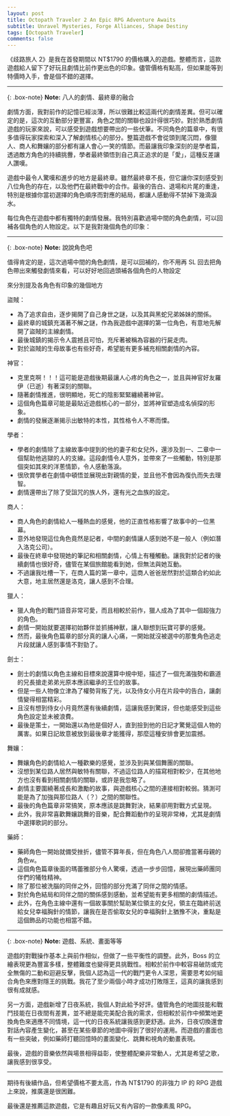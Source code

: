 ```yaml
---
layout: post
title: Octopath Traveler 2 An Epic RPG Adventure Awaits
subtitle: Unravel Mysteries, Forge Alliances, Shape Destiny
tags: [Octopath Traveler]
comments: false
---
```


《歧路旅人 2》是我在首發期間以 NT$1790 的價格購入的遊戲。整體而言，這款遊戲給人留下了好玩且劇情比前作更出色的印象。儘管價格有點高，但如果能等到特價時入手，會是個不錯的選擇。

---

{: .box-note}
**Note:** 八人的劇情、最終章的融合

劇情方面，我對前作的記憶已經淡薄，所以很難比較這兩代的劇情差異。但可以確定的是，這次的互動部分更豐富，角色之間的關聯也設計得很巧妙。對於熟悉劇情遊戲的玩家來說，可以感受到遊戲想要帶出的一些伏筆。不同角色的篇章中，有很多值得玩家探索和深入了解劇情核心的部分。整篇遊戲不會從頭到尾沉悶，像獵人、商人和舞孃的部分都有讓人會心一笑的情節。而最讓我印象深刻的是學者篇，透過敵方角色的持續挑釁，學者最終領悟到自己真正追求的是「愛」，這種反差讓人讚嘆。

遊戲中最令人驚嘆和進步的地方是最終章。雖然最終章不長，但它讓你深刻感受到八位角色的存在，以及他們在最終戰中的合作。最後的告白、退場和片尾的重逢，特別是根據你當初選擇的角色順序而對應的結局，都讓人感動得不禁掉下幾滴淚水。

每位角色在遊戲中都有獨特的劇情發展。我特別喜歡過場中間的角色劇情，可以回補各個角色的人物設定。以下是我對幾個角色的印象：

---

{: .box-note}
**Note:** 說說角色吧

值得肯定的是，這次過場中間的角色劇情，是可以回補的，你不用再 SL 回去把角色帶出來觸發劇情來看，可以好好地回過頭補各個角色的人物設定

來分別提及各角色有印象的幾個地方

盜賊：

* 為了追求自由，逐步揭開了自己身世之謎，以及其與黑蛇兄弟姊妹的關係。
* 最終章的城鎮充滿著不解之謎，作為我遊戲中選擇的第一位角色，有意地先解開了盜賊的主線劇情。
* 最後城鎮的揭示令人震撼且可怕，充斥著被稱為容器的行屍走肉。
* 對於盜賊的生母故事也有些好奇，希望能有更多補充相關劇情的內容。

神官：

* 克里克啊！！！這可能是遊戲後期最讓人心疼的角色之一，並且與神官好友羅伊（已逝）有著深刻的關聯。
* 隨著劇情推進，很明顯地，死亡的陰影緊緊纏繞著神官。
* 這個角色篇章可能是最貼近遊戲核心的一部分，並將神官塑造成名偵探的形象。
* 劇情的發展逐漸揭示出敏特的本性，其性格令人不寒而慄。

學者：

* 學者的劇情除了主線故事中提到的他的妻子和女兒外，還涉及到一、二章中一個幫助他逃獄的人的支線。這段劇情令人意外，並帶來了一些觸動，特別是那個突如其來的洋蔥情節，令人感動落淚。
* 很欣賞學者在劇情中頓悟並展現出對親情的愛，並且他不會因為復仇而失去理智。
* 劇情還帶出了除了受詛咒的族人外，還有光之血族的設定。

商人：

* 商人角色的劇情給人一種熱血的感覺，他的正直性格影響了故事中的一位黑幕。
* 意外地發現這位角色竟然是記者，中間的劇情讓人感到她不是一般人（例如潛入洛克公司）。
* 最後在終章中發現她的筆記和相關劇情，心情上有種觸動。讓我對於記者的後續劇情也很好奇，儘管在某個旅館能看到她，但無法與她互動。
* 不過讓我吐槽一下，在商人篇的第一章中，這商人爸爸居然對於這類合約如此大意，地主居然還是洛克，讓人感到不合理。

獵人：

* 獵人角色的戰鬥語音非常可愛，而且相較於前作，獵人成為了其中一個超強力的角色。
* 劇情一開始就要選擇初始夥伴並抓捕神獸，讓人聯想到玩寶可夢的感覺。
* 然而，最後角色篇章的部分真的讓人心痛，一開始就沒被選中的那隻角色逃走片段就讓人感到事情不對勁了。

劍士：

* 劍士的劇情以角色主線和目標來說還算中規中矩，描述了一個充滿強勢和霸道的兄長搶走弟弟光原本應該繼承的王位的故事。
* 但是一些人物像立津為了權勢背叛了光，以及侍女小月在片段中的告白，讓劇情變得相當精彩。
* 且沒有想到侍女小月竟然還有後續劇情，這讓我感到驚訝，但也能感受到這些角色設定並未被浪費。
* 最後是策士，一開始還以為他是個好人，直到撿到他的日記才驚覺這個人物的厲害。如果日記故意被放到最後章才能獲得，那麼這種安排會更加震撼。

舞孃：

* 舞孃角色的劇情給人一種歡樂的感覺，並涉及到與某個舞團的關聯。
* 沒想到某位路人居然與敏特有關聯，不過這位路人的描寫相對較少，在其他地方也沒有看到相關劇情的關聯，或許是我忽略了。
* 劇情主要圍繞著成長和激勵的故事，與遊戲核心之間的連接相對較弱。猜測可能是為了加強與那位路人（？）之間的關聯性。
* 最後的角色篇章非常搞笑，原本應該是跳舞對決，結果卻用對戰方式呈現。
* 此外，我非常喜歡舞孃跳舞的音樂，配合舞蹈動作的呈現非常棒，尤其是劇情中選擇歌詞的部分。

藥師：

* 藥師角色一開始就備受挫折，儘管不算年長，但在角色八人間卻擔當著母親的角色w。
* 這個角色篇章後面的瑪蕾雅部分令人驚嘆，透過一步步回憶，展現出藥師團同伴們的犧牲精神。
* 除了那位被洗腦的同伴之外，回憶的部分充滿了同伴之間的情感。
* 對於角色結局和同伴之間的關係感到感動，並希望能有更多相關的劇情描述。
* 此外，在角色主線中還有一個故事關於幫助某位領主的女兒，領主在臨終前送給女兒幸福胸針的情節，讓我在是否偷取女兒的幸福胸針上猶豫不決，重點是這個飾品的功能也相當不錯。

---

{: .box-note}
**Note:** 遊戲、系統、畫面等等

遊戲的對戰操作基本上與前作相似，但做了一些平衡性的調整。此外，Boss 的立繪表現更為豐富多樣，整體難度也變得更具挑戰性。相較於前作中較容易破防或完全無傷的二動和迴避反擊，我個人認為這一代的戰鬥更令人深思，需要思考如何組合角色來應對隱王的挑戰。我花了至少兩個小時才成功打敗隱王，這真的讓我感到很有成就感。

另一方面，遊戲新增了日夜系統，我個人對此給予好評。儘管角色的地圖技能和戰鬥技能在日夜間有差異，並不總是能完美配合我的需求，但相較於前作中頻繁地更換角色來適應不同情境，這一代的日夜系統讓我感到更舒適。此外，日夜切換還會對話內容產生變化，甚至在某些章節的地圖中得到了很好的運用。而遊戲的畫面也有一些突破，例如藥師打聽回憶時的畫面變化、跳舞和視角的動畫表現。

最後，遊戲的音樂依然與場景相得益彰，使整體配樂非常動人，尤其是希望之歌，讓我感到很享受。

---

期待有後續作品，但希望價格不要太高，作為 NT$1790 的非強力 IP 的 RPG 遊戲上來說，推廣還是很困難。

最後還是推薦這款遊戲，它是有趣且好玩又有內容的一款像素風 RPG。

